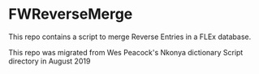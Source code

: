 # FWReverseMerge
This repo contains a script to merge Reverse Entries in a FLEx database.

This repo was migrated from Wes Peacock's Nkonya dictionary Script directory in August 2019
